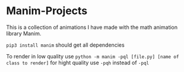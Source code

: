 # Manim-Projects

This is a collection of animations I have made with the math animation library Manim.

`pip3 install manim` should get all dependencies

To render in low quality use `python -m manim -pql [file.py] [name of class to render]` for hight quality use `-pqh` instead of `-pql`
